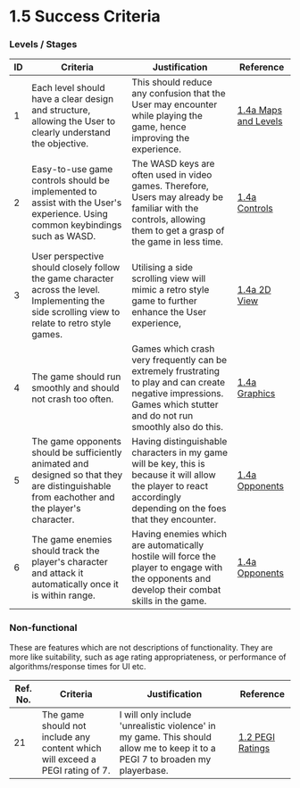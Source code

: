 # 1.5 Success Criteria

### Levels / Stages

| ID | Criteria                                                                                                                                         | Justification                                                                                                                                                         | Reference                                                                          |
| -- | ------------------------------------------------------------------------------------------------------------------------------------------------ | --------------------------------------------------------------------------------------------------------------------------------------------------------------------- | ---------------------------------------------------------------------------------- |
| 1  | Each level should have a clear design and structure, allowing the User to clearly understand the objective.                                      | This should reduce any confusion that the User may encounter while playing the game, hence improving the experience.                                                  | [1.4a Maps and Levels](1.4a-features-of-the-proposed-solution.md#maps-and-levels.) |
| 2  | Easy-to-use game controls should be implemented to assist with the User's experience. Using common keybindings such as WASD.                     | The WASD keys are often used in video games. Therefore, Users may already be familiar with the controls, allowing them to get a grasp of the game in less time.       | [1.4a Controls](1.4a-features-of-the-proposed-solution.md#controls.)               |
| 3  | User perspective should closely follow the game character across the level. Implementing the side scrolling view to relate to retro style games. | Utilising a side scrolling view will mimic a retro style game to further enhance the User experience,                                                                 | [1.4a 2D View](1.4a-features-of-the-proposed-solution.md#2d-view.)                 |
| 4  | The game should run smoothly and should not crash too often.                                                                                     | Games which crash very frequently can be extremely frustrating to play and can create negative impressions. Games which stutter and do not run smoothly also do this. | [1.4a Graphics](1.4a-features-of-the-proposed-solution.md#graphics.)               |
| 5  | The game opponents should be sufficiently animated and designed so that they are distinguishable from eachother and the player's character.      | Having distinguishable characters in my game will be key, this is because it will allow the player to react accordingly depending on the foes that they encounter.    | [1.4a Opponents](1.4a-features-of-the-proposed-solution.md#opponents.)             |
| 6  | The game enemies should track the player's character and attack it automatically once it is within range.                                        | Having enemies which are automatically hostile will force the player to engage with the opponents and develop their combat skills in the game.                        | [1.4a Opponents](1.4a-features-of-the-proposed-solution.md#opponents.)             |

### Non-functional

These are features which are not descriptions of functionality. They are more like suitability, such as age rating appropriateness, or performance of algorithms/response times for UI etc.

| Ref. No. | Criteria                                                                      | Justification                                                                                                                | Reference                                            |
| -------- | ----------------------------------------------------------------------------- | ---------------------------------------------------------------------------------------------------------------------------- | ---------------------------------------------------- |
| 21       | The game should not include any content which will exceed a PEGI rating of 7. | I will only include 'unrealistic violence' in my game. This should allow me to keep it to a PEGI 7 to broaden my playerbase. | [1.2 PEGI Ratings](1.2-stakeholders.md#pegi-ratings) |
